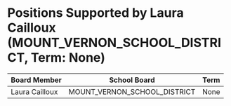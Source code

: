 # Positions Supported by Laura Cailloux (MOUNT_VERNON_SCHOOL_DISTRICT, Term: None)

| Board Member | School Board | Term |
|--------------|--------------|------|
| Laura Cailloux | MOUNT_VERNON_SCHOOL_DISTRICT | None |

